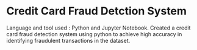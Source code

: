 # Credit Card Fraud Detction System
Language and tool used : Python and Jupyter Notebook.
Created a credit card fraud detection system using python to achieve high accuracy in identifying fraudulent transactions in the dataset.
